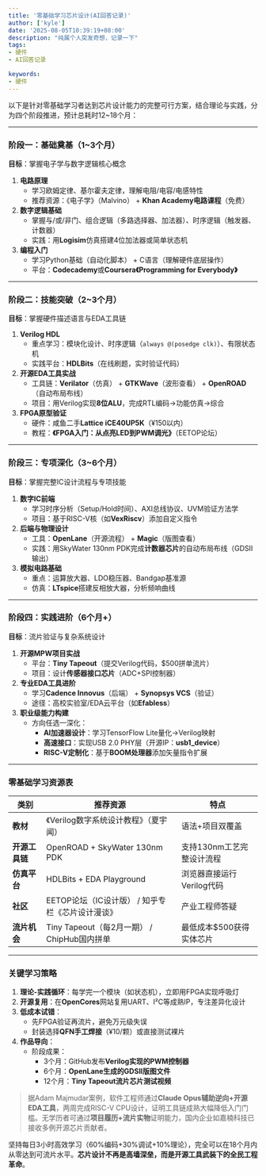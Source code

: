 ```yaml
---
title: '零基础学习芯片设计(AI回答记录)'
author: ['kyle']
date: '2025-08-05T10:39:19+08:00'
description: "纯属个人突发奇想，记录一下"
tags:
- 硬件
- AI回答记录

keywords:
- 硬件
---
```


以下是针对零基础学习者达到芯片设计能力的完整可行方案，结合理论与实践，分为四个阶段推进，预计总耗时12~18个月：

---

### **阶段一：基础奠基（1~3个月）**
**目标**：掌握电子学与数字逻辑核心概念  
1. **电路原理**  
   - 学习欧姆定律、基尔霍夫定律，理解电阻/电容/电感特性  
   - 推荐资源：《电子学》（Malvino） + **Khan Academy电路课程**（免费）  
2. **数字逻辑基础**  
   - 掌握与/或/非门、组合逻辑（多路选择器、加法器）、时序逻辑（触发器、计数器）  
   - 实践：用**Logisim**仿真搭建4位加法器或简单状态机  
3. **编程入门**  
   - 学习Python基础（自动化脚本） + C语言（理解硬件底层操作）  
   - 平台：**Codecademy**或**Coursera《Programming for Everybody》**

---

### **阶段二：技能突破（2~3个月）**
**目标**：掌握硬件描述语言与EDA工具链  
1. **Verilog HDL**  
   - 重点学习：模块化设计、时序逻辑（`always @(posedge clk)`）、有限状态机  
   - 实践平台：**HDLBits**（在线刷题，实时验证代码）  
2. **开源EDA工具实战**  
   - 工具链：**Verilator**（仿真） + **GTKWave**（波形查看） + **OpenROAD**（自动布局布线）  
   - 项目：用Verilog实现**8位ALU**，完成RTL编码→功能仿真→综合  
3. **FPGA原型验证**  
   - 硬件：咸鱼二手**Lattice iCE40UP5K**（¥150以内）  
   - 教程：**《FPGA入门：从点亮LED到PWM调光》**（EETOP论坛）  

---

### **阶段三：专项深化（3~6个月）**
**目标**：掌握完整IC设计流程与专项技能  
1. **数字IC前端**  
   - 学习时序分析（Setup/Hold时间）、AXI总线协议、UVM验证方法学  
   - 项目：基于RISC-V核（如**VexRiscv**）添加自定义指令  
2. **后端与物理设计**  
   - 工具：**OpenLane**（开源流程） + **Magic**（版图查看）  
   - 实践：用SkyWater 130nm PDK完成**计数器芯片**的自动布局布线（GDSII输出）  
3. **模拟电路基础**  
   - 重点：运算放大器、LDO稳压器、Bandgap基准源  
   - 仿真：**LTspice**搭建反相放大器，分析频响曲线  

---

### **阶段四：实践进阶（6个月+）**
**目标**：流片验证与复杂系统设计  
1. **开源MPW项目实战**  
   - 平台：**Tiny Tapeout**（提交Verilog代码，$500拼单流片）  
   - 项目：设计**传感器接口芯片**（ADC+SPI控制器）  
2. **专业EDA工具进阶**  
   - 学习**Cadence Innovus**（后端） + **Synopsys VCS**（验证）  
   - 途径：高校实验室/EDA云平台（如**Efabless**）  
3. **职业级能力构建**  
   - 方向任选一深化：  
     - **AI加速器设计**：学习TensorFlow Lite量化→Verilog映射  
     - **高速接口**：实现USB 2.0 PHY层（开源IP：**usb1_device**）  
     - **RISC-V定制化**：基于**BOOM处理器**添加矢量指令扩展  

---

### **零基础学习资源表**
| **类别**       | **推荐资源**                                                                 | **特点**                     |
|----------------|-----------------------------------------------------------------------------|------------------------------|
| **教材**       | 《Verilog数字系统设计教程》（夏宇闻）                             | 语法+项目双覆盖               |
| **开源工具链** | OpenROAD + SkyWater 130nm PDK                                  | 支持130nm工艺完整设计流程     |
| **仿真平台**   | HDLBits + EDA Playground                                       | 浏览器直接运行Verilog代码     |
| **社区**       | EETOP论坛（IC设计版） / 知乎专栏《芯片设计漫谈》                   | 产业工程师答疑                |
| **流片机会**   | Tiny Tapeout（每2月一期） / ChipHub国内拼单                      | 最低成本$500获得实体芯片      |

---

### **关键学习策略**
1. **理论-实践循环**：每学完一个模块（如状态机），立即用FPGA实现呼吸灯  
2. **开源复用**：在**OpenCores**网站复用UART、I²C等成熟IP，专注差异化设计  
3. **低成本试错**：  
   - 先FPGA验证再流片，避免万元级失误  
   - 封装选择**QFN手工焊接**（¥10/颗）或直接测试裸片  
4. **作品导向**：  
   - 阶段成果：  
     - 3个月：GitHub发布**Verilog实现的PWM控制器**  
     - 6个月：**OpenLane生成的GDSII版图文件**  
     - 12个月：**Tiny Tapeout流片芯片测试视频**  

> 据Adam Majmudar案例，软件工程师通过**Claude Opus辅助逆向+开源EDA工具**，两周完成RISC-V CPU设计，证明工具链成熟大幅降低入门门槛。无学历者可通过**项目履历+流片实物**证明能力，国内企业如嘉楠科技已接收多例开源芯片贡献者。

坚持每日3小时高效学习（60%编码+30%调试+10%理论），完全可以在18个月内从零达到可流片水平。**芯片设计不再是高墙深垒，而是开源工具武装下的全民工程革命**。